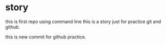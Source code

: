 # story
this is first repo using command line
this is a story just for practice git  and github.

this is new commit for github practice.

